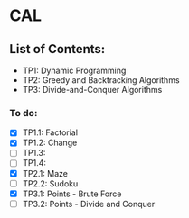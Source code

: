 # CAL

## List of Contents:
  - TP1: Dynamic Programming
  - TP2: Greedy and Backtracking Algorithms
  - TP3: Divide-and-Conquer Algorithms


### To do:
  - [x] TP1.1: Factorial
  - [x] TP1.2: Change
  - [ ] TP1.3: 
  - [ ] TP1.4: 
  - [x] TP2.1: Maze
  - [ ] TP2.2: Sudoku
  - [x] TP3.1: Points - Brute Force
  - [ ] TP3.2: Points - Divide and Conquer